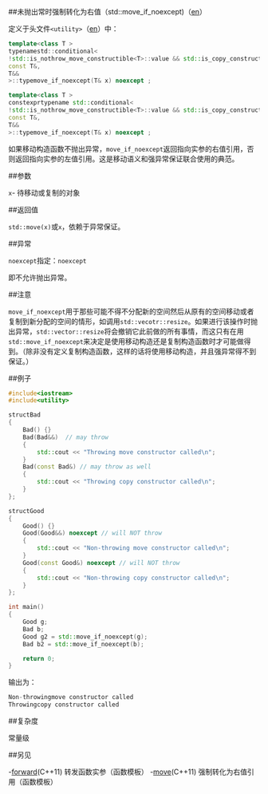 ##未抛出常时强制转化为右值（std::move_if_noexcept)（[en](http://en.cppreference.com/w/cpp/utility/move_if_noexcept)）

定义于头文件`<utility>`（[en](http://en.cppreference.com/w/cpp/header/utility)）中：

```C++
template<class T >
typenamestd::conditional<
!std::is_nothrow_move_constructible<T>::value && std::is_copy_constructible<T>::value,
const T&,
T&&
>::typemove_if_noexcept(T& x) noexcept ;                                                                (C++11 - C++14)
```

```C++
template<class T >
constexprtypename std::conditional<
!std::is_nothrow_move_constructible<T>::value && std::is_copy_constructible<T>::value,
const T&,
T&&
>::typemove_if_noexcept(T& x) noexcept ;                                                                (C++14 - )
```

如果移动构造函数不抛出异常，`move_if_noexcept`返回指向实参的右值引用，否则返回指向实参的左值引用。这是移动语义和强异常保证联合使用的典范。

##参数

`x`- 待移动或复制的对象

##返回值

`std::move(x)`或`x`，依赖于异常保证。

##异常

`noexcept`指定：`noexcept`

即不允许抛出异常。

##注意

`move_if_noexcept`用于那些可能不得不分配新的空间然后从原有的空间移动或者复制到新分配的空间的情形，如调用`std::vecotr::resize`。如果进行该操作时抛出异常，`std::vector::resize`将会撤销它此前做的所有事情，而这只有在用`std::move_if_noexcept`来决定是使用移动构造还是复制构造函数时才可能做得到。（除非没有定义复制构造函数，这样的话将使用移动构造，并且强异常得不到保证。）

##例子

```C++
#include<iostream>
#include<utility>

structBad
{
    Bad() {}
    Bad(Bad&&)  // may throw
    {
        std::cout << "Throwing move constructor called\n";
    }
    Bad(const Bad&) // may throw as well
    {
        std::cout << "Throwing copy constructor called\n";
    }
};

structGood
{
    Good() {}
    Good(Good&&) noexcept // will NOT throw
    {
        std::cout << "Non-throwing move constructor called\n";
    }
    Good(const Good&) noexcept // will NOT throw
    {
        std::cout << "Non-throwing copy constructor called\n";
    }
};

int main()
{
    Good g;
    Bad b;
    Good g2 = std::move_if_noexcept(g);
    Bad b2 = std::move_if_noexcept(b);

    return 0;
}
```

输出为：

```C++
Non-throwingmove constructor called
Throwingcopy constructor called
```

##复杂度

常量级

##另见

-[forward](forward.md)(C++11)                      转发函数实参（函数模板）
-[move](move.md)(C++11)                            强制转化为右值引用（函数模板）
